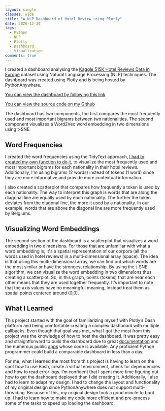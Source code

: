```yaml
---
layout: single
classes: wide
title: "A NLP Dashboard of Hotel Review using Plotly"
date: 2020-12-30
tags:
  - Python
  - NLP
  - Plotly
  - Dashboard
  - Visualization
comments: true
---
```


I created a dashboard analysing the [Kaggle 515K Hotel Reviews Data in Europe](https://www.kaggle.com/jiashenliu/515k-hotel-reviews-data-in-europe) dataset 
using Natural Language Processing (NLP) techniques. The dashboard was created using Plotly and is being hosted by PythonAnywhere.

[You can view the dashboard by following this link](http://rlopezra.pythonanywhere.com/)

[You can view the source code on my Github](https://github.com/Rlopezra/Hotel-Reviews-Plotly-Dashboard)

The dashboard has two components, the first compares the most frequently used and most important bigrams between two nationalities. The second component visualizes a Word2Vec word embedding in two dimensions using t-SNE.

## Word Frequencies
I created the word frequencies using the TidyText approach, [I had to created my own function to do it](https://rlopezra.github.io/TidyText-Approach-in-Python/), to visualize the most frequently used and most important bigrams for each nationality in their hotel reviews. Additionally, I'm using bigrams (2 words) instead of tokens (1 word) since they are more informative and provide more contextual information. 

I also created a scatterplot that compares how frequently a token is used by each nationality. The way to interpret this graph is words that are along the diagonal line are equally used by each nationality. The further the token deviates from the diagonal line, the more it used by a nationality. In our example, words that are above the diagonal line are more frequently used by Belgiums.


## Visualizing Word Embeddings
The second section of the dashboard is a scatterplot that visualizes a word embedding in two dimensions. For those that are unfamiliar with what a word embedding is, it's a spatial representation of our corpora (all the words used in hotel reviews) in a multi-dimensional array (space). The idea is that using this multi-dimensional array, we can find out which words are the most similar or have the strongest relationship. By using the t-SNE algorithm, we can visualize the word embedding in two dimensions thus creating a scatterplot. So, in this graph, points (tokens) that are near each other means that they are used together frequently. It’s important to note that the axis values have no meaningful meaning, instead treat them as spatial points centered around (0,0). 

## What I Learned
This project started with the goal of familiarizing myself with Plotly’s Dash platform and being comfortable creating a complex dashboard with multiple callbacks. Even though that goal was met, what I got the most from this project was the knowledge of how to host the dashboard. It was pretty easy and straightforward to build the dashboard due to great [documentation]( https://dash.plotly.com/) and the numerous public [apps]( https://dash-gallery.plotly.host/Portal/) whose code is available. Any proficient Python programmer could build a comparable dashboard in less than a day.

For me, what I learned the most from this project is having to learn on the spot how to use Bash, create a virtual environment, check for dependencies and how to read error logs. I’m confident that I spent more time figuring out how to get the dashboard deployed than I did creating it. Additionally, I also had to learn to adapt my design. I had to change the layout and functionality of my original design since PythonAnywhere does not support multi-threading. Because of this, my original design took a good minute to boot up. I had to learn how to make my code more efficient and pre-process some of the tasks to speed up loading the dashboard. 
